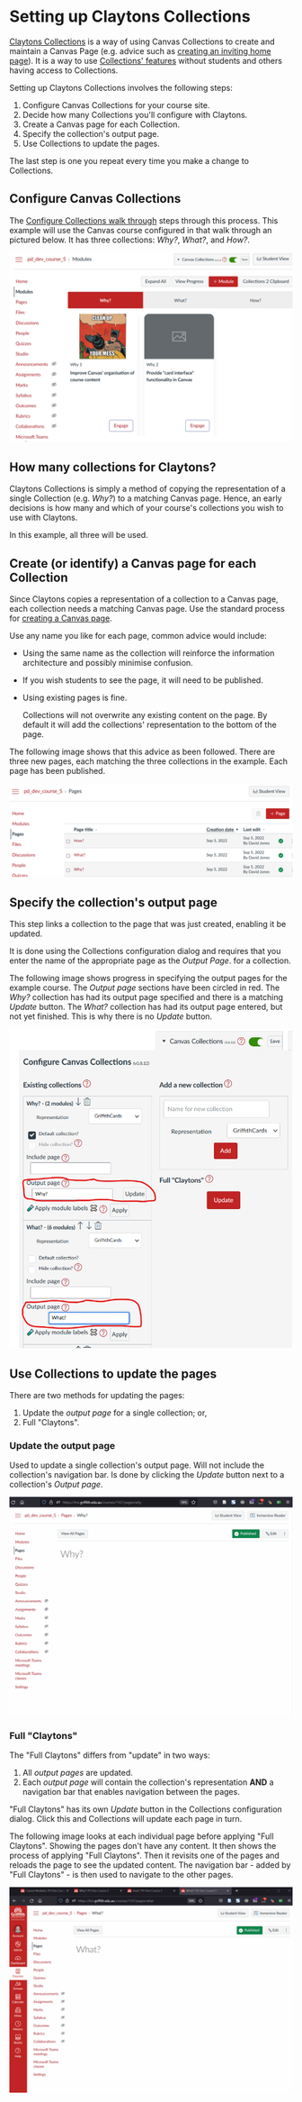 # Setting up Claytons Collections

[Claytons Collections](../../getting-started/use/claytons.md) is a way of using Canvas Collections to create and maintain a Canvas Page (e.g. advice such as [creating an inviting home page](https://community.canvaslms.com/t5/Canvas-Instructional-Designer/Creating-an-inviting-course-home-page/ba-p/267236)). It is a way to use [Collections' features](../../features.md) without students and others having access to Collections.

Setting up Claytons Collections involves the following steps:

1. Configure Canvas Collections for your course site.
2. Decide how many Collections you'll configure with Claytons.
3. Create a Canvas page for each Collection.
4. Specify the collection's output page.
5. Use Collections to update the pages.

The last step is one you repeat every time you make a change to Collections.

## Configure Canvas Collections

The [Configure Collections walk through](./configure-collections.md) steps through this process. This example will use the Canvas course configured in that walk through an pictured below. It has three collections: _Why?_, _What?_, and _How?_.

![](pics/claytonsOriginalCourse.png)  

## How many collections for Claytons?

Claytons Collections is simply a method of copying the representation of a single Collection (e.g. _Why?_) to a matching Canvas page. Hence, an early decisions is how many and which of your course's collections you wish to use with Claytons.

In this example, all three will be used.

## Create (or identify) a Canvas page for each Collection

Since Claytons copies a representation of a collection to a Canvas page, each collection needs a matching Canvas page. Use the standard process for [creating a Canvas page](https://community.canvaslms.com/t5/Instructor-Guide/How-do-I-create-a-new-page-in-a-course/ta-p/1031). 

Use any name you like for each page, common advice would include:

- Using the same name as the collection will reinforce the information architecture and possibly minimise confusion.
- If you wish students to see the page, it will need to be published.
- Using existing pages is fine.

    Collections will not overwrite any existing content on the page. By default it will add the collections' representation to the bottom of the page.

The following image shows that this advice as been followed. There are three new pages, each matching the three collections in the example. Each page has been published.

![](pics/threePagesCreated.png)  

## Specify the collection's output page 

This step links a collection to the page that was just created, enabling it be updated.

It is done using the Collections configuration dialog and requires that you enter the name of the appropriate page as the _Output Page_. for a collection.

The following image shows progress in specifying the output pages for the example course. The _Output page_ sections have been circled in red. The _Why?_ collection has had its output page specified and there is a matching _Update_ button. The _What?_ collection has had its output page entered, but not yet finished. This is why there is no _Update_ button.

![](pics/specifyOutputPage.png)  

## Use Collections to update the pages

There are two methods for updating the pages:

1. Update the _output page_ for a single collection; or,
2. Full "Claytons".

### Update the output page

Used to update a single collection's output page.  Will not include the collection's navigation bar. Is done by clicking the _Update_ button next to a collection's _Output page_. 

![](pics/useOutputUpdateAnimation.gif)

### Full "Claytons"

The "Full Claytons" differs from "update" in two ways:

1. All _output pages_ are updated.
2. Each _output page_ will contain the collection's representation **AND** a navigation bar that enables navigation between the pages.

"Full Claytons" has its own _Update_ button in the Collections configuration dialog. Click this and Collections will update each page in turn. 

The following image looks at each individual page before applying "Full Claytons". Showing the pages don't have any content. It then shows the process of applying "Full Claytons". Then it revisits one of the pages and reloads the page to see the updated content. The navigation bar - added by "Full Claytons" - is then used to navigate to the other pages.

![](pics/fullClaytonsAnimation.gif)